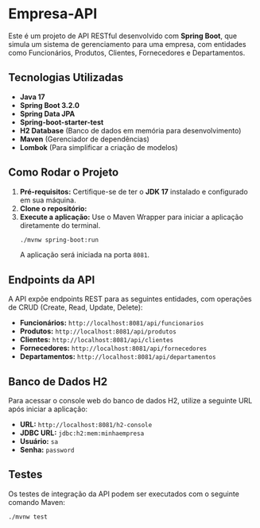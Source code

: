 # Empresa-API

Este é um projeto de API RESTful desenvolvido com **Spring Boot**, que simula um sistema de gerenciamento para uma empresa, com entidades como Funcionários, Produtos, Clientes, Fornecedores e Departamentos.

## Tecnologias Utilizadas

* **Java 17**
* **Spring Boot 3.2.0**
* **Spring Data JPA**
* **Spring-boot-starter-test**
* **H2 Database** (Banco de dados em memória para desenvolvimento)
* **Maven** (Gerenciador de dependências)
* **Lombok** (Para simplificar a criação de modelos)

## Como Rodar o Projeto

1.  **Pré-requisitos:** Certifique-se de ter o **JDK 17** instalado e configurado em sua máquina.
2.  **Clone o repositório:**
3.  **Execute a aplicação:**
    Use o Maven Wrapper para iniciar a aplicação diretamente do terminal.
    ```bash
    ./mvnw spring-boot:run
    ```
    A aplicação será iniciada na porta `8081`.

## Endpoints da API

A API expõe endpoints REST para as seguintes entidades, com operações de CRUD (Create, Read, Update, Delete):

* **Funcionários:** `http://localhost:8081/api/funcionarios`
* **Produtos:** `http://localhost:8081/api/produtos`
* **Clientes:** `http://localhost:8081/api/clientes`
* **Fornecedores:** `http://localhost:8081/api/fornecedores`
* **Departamentos:** `http://localhost:8081/api/departamentos`

## Banco de Dados H2

Para acessar o console web do banco de dados H2, utilize a seguinte URL após iniciar a aplicação:

* **URL:** `http://localhost:8081/h2-console`
* **JDBC URL:** `jdbc:h2:mem:minhaempresa`
* **Usuário:** `sa`
* **Senha:** `password`

## Testes

Os testes de integração da API podem ser executados com o seguinte comando Maven:
```bash
./mvnw test
